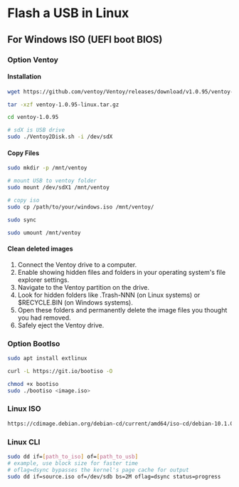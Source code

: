 # Flash a USB in Linux

## For Windows ISO (UEFI boot BIOS)

### Option Ventoy

#### Installation

```sh
wget https://github.com/ventoy/Ventoy/releases/download/v1.0.95/ventoy-1.0.95-linux.tar.gz

tar -xzf ventoy-1.0.95-linux.tar.gz

cd ventoy-1.0.95

# sdX is USB drive
sudo ./Ventoy2Disk.sh -i /dev/sdX
```

#### Copy Files

```sh
sudo mkdir -p /mnt/ventoy

# mount USB to ventoy folder
sudo mount /dev/sdX1 /mnt/ventoy

# copy iso
sudo cp /path/to/your/windows.iso /mnt/ventoy/

sudo sync

sudo umount /mnt/ventoy
```

#### Clean deleted images

1. Connect the Ventoy drive to a computer.
2. Enable showing hidden files and folders in your operating system's file explorer settings.
3. Navigate to the Ventoy partition on the drive.
4. Look for hidden folders like .Trash-NNN (on Linux systems) or $RECYCLE.BIN (on Windows systems).
5. Open these folders and permanently delete the image files you thought you had removed.
6. Safely eject the Ventoy drive.

### Option BootIso

```sh
sudo apt install extlinux

curl -L https://git.io/bootiso -O

chmod +x bootiso
sudo ./bootiso <image.iso>
```

### Linux ISO

```html
https://cdimage.debian.org/debian-cd/current/amd64/iso-cd/debian-10.1.0-amd64-netinst.iso
```

### Linux CLI

```sh
sudo dd if=[path_to_iso] of=[path_to_usb]
# example, use block size for faster time
# oflag=dsync bypasses the kernel's page cache for output
sudo dd if=source.iso of=/dev/sdb bs=2M oflag=dsync status=progress 
```
